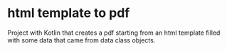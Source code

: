 # html template to pdf
Project with Kotlin that creates a pdf starting from an html template filled with some data that came from data class objects.
